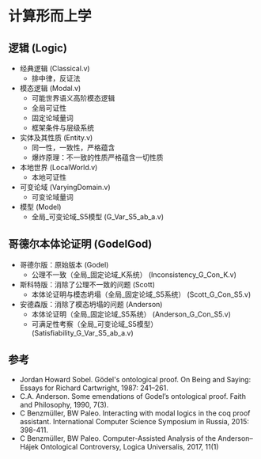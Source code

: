 # 计算形而上学

## 逻辑 (Logic)
- 经典逻辑 (Classical.v)
  - 排中律，反证法
- 模态逻辑 (Modal.v)
  - 可能世界语义高阶模态逻辑
  - 全局可证性
  - 固定论域量词
  - 框架条件与层级系统
- 实体及其性质 (Entity.v)
  - 同一性，一致性，严格蕴含
  - 爆炸原理：不一致的性质严格蕴含一切性质
- 本地世界 (LocalWorld.v)
  - 本地可证性
- 可变论域 (VaryingDomain.v)
  - 可变论域量词
- 模型 (Model)
  - 全局_可变论域_S5模型 (G_Var_S5_ab_a.v)

## 哥德尔本体论证明 (GodelGod)
- 哥德尔版：原始版本 (Godel)
  - 公理不一致（全局_固定论域_K系统） (Inconsistency_G_Con_K.v)
- 斯科特版：消除了公理不一致的问题 (Scott)
  - 本体论证明与模态坍塌（全局_固定论域_S5系统） (Scott_G_Con_S5.v)
- 安德森版：消除了模态坍塌的问题 (Anderson)
  - 本体论证明（全局_固定论域_S5系统） (Anderson_G_Con_S5.v)
  - 可满足性考察（全局_可变论域_S5模型） (Satisfiability_G_Var_S5_ab_a.v)

## 参考
- Jordan Howard Sobel. Gödel's ontological proof. On Being and Saying: Essays for Richard Cartwright, 1987: 241–261.
- C.A. Anderson. Some emendations of Godel’s ontological proof. Faith and Philosophy, 1990, 7(3).
- C Benzmüller, BW Paleo. Interacting with modal logics in the coq proof assistant. International Computer Science Symposium in Russia, 2015: 398-411.
- C Benzmüller, BW Paleo. Computer-Assisted Analysis of the Anderson–Hájek Ontological Controversy, Logica Universalis, 2017, 11(1)
